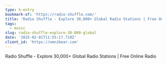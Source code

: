 ```yaml
---
type: h-entry
bookmark-of: 'https://radio-shuffle.com/'
title: 'Radio Shuffle - Explore 30,000+ Global Radio Stations | Free Online Radio'
tags:
  - music
slug: radio-shuffle-explore-30-000-global
date: '2025-02-01T11:55:17.719Z'
client_id: 'https://omnibear.com'
---
```

Radio Shuffle - Explore 30,000+ Global Radio Stations | Free Online Radio
